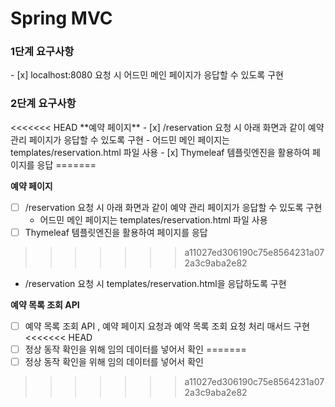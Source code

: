 # Spring MVC

<h3>1단계 요구사항</h3>
- [x] localhost:8080 요청 시 어드민 메인 페이지가 응답할 수 있도록 구현

<h3>2단계 요구사항</h3>
<<<<<<< HEAD
**예약 페이지**
- [x] /reservation 요청 시 아래 화면과 같이 예약 관리 페이지가 응답할 수 있도록 구현
  - 어드민 메인 페이지는 templates/reservation.html 파일 사용
- [x] Thymeleaf 템플릿엔진을 활용하여 페이지를 응답 
=======

**예약 페이지**
- [ ] /reservation 요청 시 아래 화면과 같이 예약 관리 페이지가 응답할 수 있도록 구현
  - 어드민 메인 페이지는 templates/reservation.html 파일 사용
- [ ] Thymeleaf 템플릿엔진을 활용하여 페이지를 응답 
>>>>>>> a11027ed306190c75e8564231a072a3c9aba2e82
  - /reservation 요청 시 templates/reservation.html을 응답하도록 구현

**예약 목록 조회 API**
- [ ] 예약 목록 조회 API , 예약 페이지 요청과 예약 목록 조회 요청 처리 매서드 구현  
<<<<<<< HEAD
- [ ] 정상 동작 확인을 위해 임의 데이터를 넣어서 확인
=======
- [ ] 정상 동작 확인을 위해 임의 데이터를 넣어서 확인
>>>>>>> a11027ed306190c75e8564231a072a3c9aba2e82
